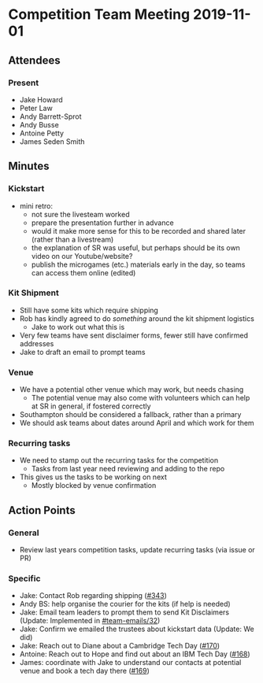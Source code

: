 # Competition Team Meeting 2019-11-01

## Attendees

### Present

- Jake Howard
- Peter Law
- Andy Barrett-Sprot
- Andy Busse
- Antoine Petty
- James Seden Smith

## Minutes

### Kickstart

- mini retro:
  - not sure the livesteam worked
  - prepare the presentation further in advance
  - would it make more sense for this to be recorded and shared later (rather than a livestream)
  - the explanation of SR was useful, but perhaps should be its own video on our Youtube/website?
  - publish the microgames (etc.) materials early in the day, so teams can access them online (edited)

### Kit Shipment

- Still have some kits which require shipping
- Rob has kindly agreed to do _something_ around the kit shipment logistics
  - Jake to work out what this is
- Very few teams have sent disclaimer forms, fewer still have confirmed addresses
- Jake to draft an email to prompt teams

### Venue

- We have a potential other venue which may work, but needs chasing
  - The potential venue may also come with volunteers which can help at SR in general, if fostered correctly
- Southampton should be considered a fallback, rather than a primary
- We should ask teams about dates around April and which work for them

### Recurring tasks

- We need to stamp out the recurring tasks for the competition
  - Tasks from last year need reviewing and adding to the repo
- This gives us the tasks to be working on next
  - Mostly blocked by venue confirmation

## Action Points

### General

- Review last years competition tasks, update recurring tasks (via issue or PR)

### Specific

- Jake: Contact Rob regarding shipping ([#343](https://github.com/srobo/tasks/issues/343))
- Andy BS: help organise the courier for the kits (if help is needed)
- Jake: Email team leaders to prompt them to send Kit Disclaimers (Update: Implemented in [#team-emails/32](https://github.com/srobo/team-emails/pull/32))
- Jake: Confirm we emailed the trustees about kickstart data (Update: We did)
- Jake: Reach out to Diane about a Cambridge Tech Day ([#170](https://github.com/srobo/competition-team-minutes/issues/170))
- Antoine: Reach out to Hope and find out about an IBM Tech Day ([#168](https://github.com/srobo/competition-team-minutes/issues/168))
- James: coordinate with Jake to understand our contacts at potential venue and book a tech day there ([#169](https://github.com/srobo/competition-team-minutes/issues/169))
